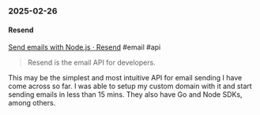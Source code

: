 ### 2025-02-26
#### Resend
[Send emails with Node.js · Resend](https://resend.com/nodejs) #email #api

> Resend is the email API for developers.

This may be the simplest and most intuitive API for email sending I have come across so far. I was able to setup my custom domain with it and start sending emails in less than 15 mins. They also have Go and Node SDKs, among others.